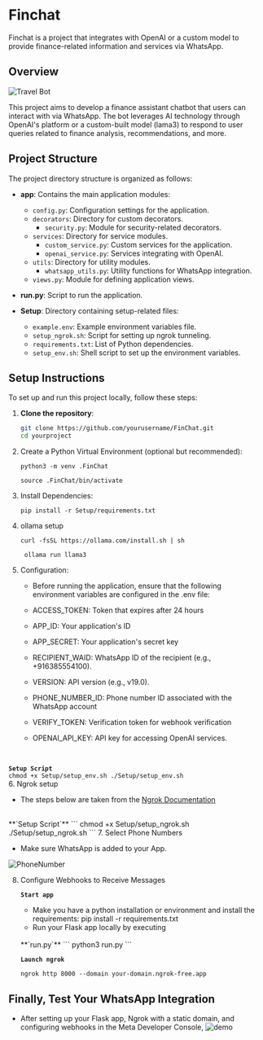 # Finchat

Finchat is a project that integrates with OpenAI or a custom model to provide finance-related information and services via WhatsApp.

## Overview

![Travel Bot](Docs/overview.gif)

This project aims to develop a finance assistant chatbot that users can interact with via WhatsApp. The bot leverages AI technology through OpenAI's platform or a custom-built model (lama3) to respond to user queries related to finance analysis, recommendations, and more.

## Project Structure

The project directory structure is organized as follows:


- **app**: Contains the main application modules:
  - `config.py`: Configuration settings for the application.
  - `decorators`: Directory for custom decorators.
    - `security.py`: Module for security-related decorators.
  - `services`: Directory for service modules.
    - `custom_service.py`: Custom services for the application.
    - `openai_service.py`: Services integrating with OpenAI.
  - `utils`: Directory for utility modules.
    - `whatsapp_utils.py`: Utility functions for WhatsApp integration.
  - `views.py`: Module for defining application views.

- **run.py**: Script to run the application.

- **Setup**: Directory containing setup-related files:
  - `example.env`: Example environment variables file.
  - `setup_ngrok.sh`: Script for setting up ngrok tunneling.
  - `requirements.txt`: List of Python dependencies.
  - `setup_env.sh`: Shell script to set up the environment variables.

## Setup Instructions

To set up and run this project locally, follow these steps:

1. **Clone the repository**:
   ```bash
   git clone https://github.com/yourusername/FinChat.git
   cd yourproject
   ```
2. Create a Python Virtual Environment (optional but recommended):
   ```
   python3 -m venv .FinChat
   
   source .FinChat/bin/activate
   ```
3. Install Dependencies:
   ```
   pip install -r Setup/requirements.txt
   
   ```
4. ollama setup
    ```
    curl -fsSL https://ollama.com/install.sh | sh

     ollama run llama3
    ```
5. Configuration:
   
   - Before running the application, ensure that the following environment variables are configured in the .env file:

    - ACCESS_TOKEN: Token that expires after 24 hours 
    - APP_ID: Your application's ID
    - APP_SECRET: Your application's secret key 
    - RECIPIENT_WAID: WhatsApp ID of the recipient (e.g., +916385554100).
    - VERSION: API version (e.g., v19.0).
    - PHONE_NUMBER_ID: Phone number ID associated with the WhatsApp account 
    - VERIFY_TOKEN: Verification token for webhook verification 
    - OPENAI_API_KEY: API key for accessing OpenAI services.
    <br>
  
  **`Setup Script`**
  <br>
     ```
       chmod +x Setup/setup_env.sh
       ./Setup/setup_env.sh
     ```
     <br>
6. Ngrok setup
   - The steps below are taken from the [Ngrok Documentation](https://ngrok.com/docs/integrations/whatsapp/webhooks/)
   <br>
   **`Setup Script`**
   ```
    chmod +x Setup/setup_ngrok.sh
    ./Setup/setup_ngrok.sh
   ``` 
7.  Select Phone Numbers

   - Make sure WhatsApp is added to your App.
      
   ![PhoneNumber](Docs/PhoneNumber.gif)
      
8. Configure Webhooks to Receive Messages
   
   **`Start app`**

    - Make you have a python installation or environment and install the requirements: pip install -r requirements.txt
    - Run your Flask app locally by executing 
   <br>
   **`run.py`**
      ```
      python3 run.py
      ``` 

   **`Launch ngrok`**  
      ```
      ngrok http 8000 --domain your-domain.ngrok-free.app
      ``` 

## Finally, Test Your WhatsApp Integration

  - After setting up your Flask app, Ngrok with a static domain, and configuring webhooks in the Meta Developer Console,
  ![demo](Docs/Test.gif)

